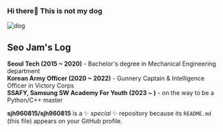 ### Hi there👋 This is not my dog

![dog](https://user-images.githubusercontent.com/124118518/223658483-1cc8dabc-6baf-4172-8508-0f9f9e57b7e8.png)

## Seo Jam's Log

**Seoul Tech (2015 ~ 2020)** - Bachelor's degree in Mechanical Engineering department  
**Korean Army Officer (2020 ~ 2022)** - Gunnery Captain & Intelligence Officer in Victory Corps  
**SSAFY, Samsung SW Academy For Youth (2023 ~ )** - on the way to be a Python/C++ master  

**sjh960815/sjh960815** is a ✨ _special_ ✨ repository because its `README.md` (this file) appears on your GitHub profile.
